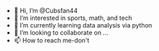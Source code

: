 - 👋 Hi, I’m @Cubsfan44
- 👀 I’m interested in sports, math, and tech
- 🌱 I’m currently learning data analysis via python
- 💞️ I’m looking to collaborate on ...
- 📫 How to reach me-don't

<!---
Cubsfan44/Cubsfan44 is a ✨ special ✨ repository because its `README.md` (this file) appears on your GitHub profile.
You can click the Preview link to take a look at your changes.
--->
